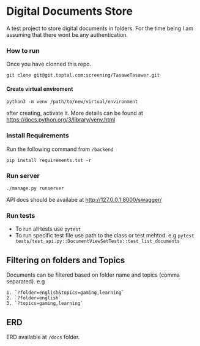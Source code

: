 # Digital Documents Store
A test project to store digital documents in folders. For the time being I am assuming that there wont be any authentication.

### How to run

Once you have clonned this repo.

`git clone git@git.toptal.com:screening/TasaweTasawer.git`

#### Create virtual enviroment

`python3 -m venv /path/to/new/virtual/environment`

after creating, activate it. More details can be found at https://docs.python.org/3/library/venv.html


### Install Requirements

Run the following command from `/backend`

`pip install requirements.txt -r`

### Run server

`./manage.py runserver`

API docs should be availabe at http://127.0.0.1:8000/swagger/

### Run tests

- To run all tests use `pytest`
- To run specific test file use path to the class or test mehtod. e.g `pytest tests/test_api.py::DocumentViewSetTests::test_list_documents`

## Filtering on folders and Topics

Documents can be filtered based on folder name and topics (comma separated). e.g

    1. `?folder=english&topics=gaming,learning`
    2. `?folder=english`
    3. `?topics=gaming,learning`


## ERD

ERD available at `/docs` folder.
